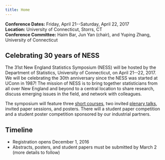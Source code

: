 ```yaml
---
title: Home
---
```


**Conference Dates:** Friday, April 21--Saturday, April 22, 2017<br />
**Location:** University of Connecticut, Storrs, CT<br />
**Conference Committee:** Haim Bar, Jun Yan (chair), and Yuping Zhang,
University of Connecticut

## Celebrating 30 years of NESS
The 31st New England Statistics Symposium (NESS) will be hosted by the
Department of Statistics, University of Connecticut, on April
21--22, 2017. We will be celebrating the 30th anniversary since the
NESS was started at UConn in 1987! The mission of NESS is to bring
together statisticians from all over New England and beyond to a
central location to share research, discuss emerging issues in the
field, and network with colleagues.

The symposium will feature three [short courses](short-courses), two
invited [plenary talks](keynote-speakers), invited paper sessions, and
posters. There will a student paper competition and a student poster
competition sponsored by our industrial partners.

## Timeline

* Registration opens December 1, 2016
* Abstracts, posters, and student papers must be submitted by March 2
  (more details to follow)

